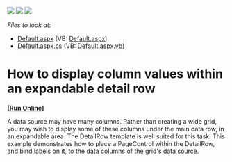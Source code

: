 <!-- default badges list -->
![](https://img.shields.io/endpoint?url=https://codecentral.devexpress.com/api/v1/VersionRange/128539370/13.1.4%2B)
[![](https://img.shields.io/badge/Open_in_DevExpress_Support_Center-FF7200?style=flat-square&logo=DevExpress&logoColor=white)](https://supportcenter.devexpress.com/ticket/details/E973)
[![](https://img.shields.io/badge/📖_How_to_use_DevExpress_Examples-e9f6fc?style=flat-square)](https://docs.devexpress.com/GeneralInformation/403183)
<!-- default badges end -->
<!-- default file list -->
*Files to look at*:

* [Default.aspx](./CS/MasterColumnsOnDetailPage/Default.aspx) (VB: [Default.aspx](./VB/MasterColumnsOnDetailPage/Default.aspx))
* [Default.aspx.cs](./CS/MasterColumnsOnDetailPage/Default.aspx.cs) (VB: [Default.aspx.vb](./VB/MasterColumnsOnDetailPage/Default.aspx.vb))
<!-- default file list end -->
# How to display column values within an expandable detail row
<!-- run online -->
**[[Run Online]](https://codecentral.devexpress.com/e973/)**
<!-- run online end -->


<p>A data source may have many columns. Rather than creating a wide grid, you may wish to display some of these columns under the main data row, in an expandable area. The DetailRow template is well suited for this task. This example demonstrates how to place a PageControl within the DetailRow, and bind labels on it, to the data columns of the grid's data source.</p>

<br/>


